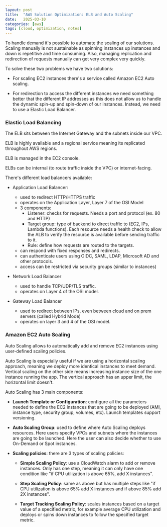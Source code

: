 ```yaml
---
layout: post
title:  "AWS Solution Optimization: ELB and Auto Scaling"
date:   2025-03-10
categories: [aws]
tags: [cloud, optimization, notes]
---
```


To handle demand it's possible to automate the scaling of our solutions. Scaling manually is not sustainable as spinning instances up instances and down is repetitive and time consuming. Also, managing replication and redirection of requests manually can get very complex very quickly. 

To solve these two problems we have two solutions:

- For scaling EC2 instances there's a service called Amazon EC2 Auto scaling. 

- For redirection to access the different instances we need something better that the different IP addresses as this does not allow us to handle the dynamic spin-up and spin-down of our instances. Instead, we need to use a Elastic Load Balancer.

### **Elastic Load Balancing**

The ELB sits between the Internet Gateway and the subnets inside our VPC.

ELB is highly available and a regional service meaning its replicated throughout AWS regions. 

ELB is managed in the EC2 console. 

ELBs can be internal (to route traffic inside the VPC) or internet-facing. 

There's different load balancers available:

- Application Load Balancer:
    - used to redirect HTTP/HTTPS traffic
    - operates on the Application Layer, Layer 7 of the OSI Model
    - 3 components:
        - Listener: checks for requests. Needs a port and protocol (ex. 80 and HTTP)
        - Target group: type of backend to direct traffic to (EC2, IPs, Lambda functions). Each resource needs a health check to allow the ALB to verify the resource is available before sending traffic to it.
        - Rule: define how requests are routed to the targets.
    - can respond with fixed responses and redirects.
    - can authenticate users using OIDC, SAML, LDAP, Microsoft AD and other protocols.
    - access can be restricted via security groups (similar to instances)

- Network Load Balancer
    - used to handle TCP/UDP/TLS traffic.
    - operates on Layer 4 of the OSI model.

- Gateway Load Balancer
    - used to redirect between IPs, even between cloud and on prem servers (called Hybrid Mode)
    - operates on layer 3 and 4 of the OSI model.


### **Amazon EC2 Auto Scaling**

Auto Scaling allows to automatically add and remove EC2 instances using user-defined scaling policies.

Auto Scaling is especially useful if we are using a horizontal scaling approach, meaning we deploy more identical instances to meet demand. Vertical scaling on the other side means increasing instance size of the one instance running the app. The vertical approach has an upper limit, the horizontal limit doesn't.

Auto Scaling has 3 main components:

- **Launch Template or Configuration**: configure all the parameters needed to define the EC2 instances that are going to be deployed (AMI, instance type, security group, volumes, etc). Launch templates support versioning.

- **Auto Scaling Group**: used to define where Auto Scaling deploys resources. Here users specify VPCs and subnets where the instances are going to be launched. Here the user can also decide whether to use On-Demand or Spot instances.

- **Scaling policies**: there are 3 types of scaling policies:

    - **Simple Scaling Policy**: use a CloudWatch alarm to add or remove instances. Only has one step, meaning it can only have one condition like "if CPU utilization is above 65%, add X instances".

    - **Step Scaling Policy**: same as above but has multiple steps like "if CPU utilization is above 65% add X instances and if above 85% add 2X instances".

    - **Target Tracking Scaling Policy**: scales instances based on a target value of a specified metric, for example average CPU utilization and deploys or spins down instances to follow the specified target metric. 




